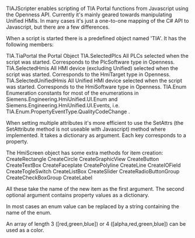 TIAJScripter enables scripting of TIA Portal functions from Javascript using the Openness API.
Currently it's mainly geared towards manipulating Unified HMIs.
In many cases it's just a one-to-one mapping of the C# API to Javascript, but there are a few differences.

When a script is started there is a predefined object named 'TIA'. It has the following members:

TIA.TiaPortal       the Portal Object
TIA.SelectedPlcs    All PLCs selected when the script was started. Corresponds to the PlcSoftware type in Openness.
TIA.SelectedHmis    All HMI device (excluding Unified) selected when the script was started. Corresponds to the HmiTarget type in Openness.
TIA.SelectedUnifiedHmis    All Unified HMI device selected when the script was started. Corresponds to the HmiSoftware type in Openness.
TIA.Enum            Enumeration constants for most of the enumerations in Siemens.Engineering.HmiUnified.UI.Enum and Siemens.Engineering.HmiUnified.UI.Events, i.e. TIA.Enum.PropertyEventType.QualityCodeChange .

When setting multiple attributes it's more efficient to use the SetAttrs (the SetAttribute method is not useable with Javascript) method where implemented.
It takes a dictionary as argument. Each key corresponds to a property.

The HmiScreen object has some extra methods for item creation:
CreateRectangle
CreateCircle
CreateGraphicView
CreateButton
CreateTextBox
CreateFaceplate
CreatePolyline
CreateLine
CreateIOField
CreateTogleSwitch
CreateListBox
CreateSlider
CreateRadioButtonGroup
CreateCheckBoxGroup
CreateLabel

All these take the name of the new item as the first argument. The second optional argument contains property values as a dictionary.

In most cases an enum value can be replaced by a string containing the name of the enum.

An array of length 3 (\[red,green,blue]) or 4 (\[alpha,red,green,blue]) can be used as a color.
